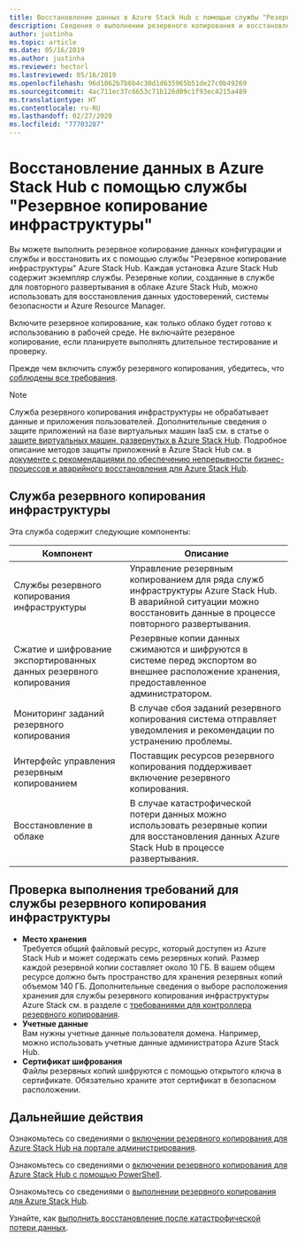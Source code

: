 ```yaml
---
title: Восстановление данных в Azure Stack Hub с помощью службы "Резервное копирование инфраструктуры"
description: Сведения о выполнении резервного копирования и восстановления данных конфигурации и службы в Azure Stack Hub с помощью службы "Резервное копирование инфраструктуры".
author: justinha
ms.topic: article
ms.date: 05/16/2019
ms.author: justinha
ms.reviewer: hectorl
ms.lastreviewed: 05/16/2019
ms.openlocfilehash: 96d1062b7b6b4c30d1d635965b51de27c0b49269
ms.sourcegitcommit: 4ac711ec37c6653c71b126d09c1f93ec4215a489
ms.translationtype: HT
ms.contentlocale: ru-RU
ms.lasthandoff: 02/27/2020
ms.locfileid: "77703287"
---
```

# <a name="recover-data-in-azure-stack-hub-with-the-infrastructure-backup-service"></a>Восстановление данных в Azure Stack Hub с помощью службы "Резервное копирование инфраструктуры"

Вы можете выполнить резервное копирование данных конфигурации и службы и восстановить их с помощью службы "Резервное копирование инфраструктуры" Azure Stack Hub. Каждая установка Azure Stack Hub содержит экземпляр службы. Резервные копии, созданные в службе для повторного развертывания в облаке Azure Stack Hub, можно использовать для восстановления данных удостоверений, системы безопасности и Azure Resource Manager.

Включите резервное копирование, как только облако будет готово к использованию в рабочей среде. Не включайте резервное копирование, если планируете выполнять длительное тестирование и проверку.

Прежде чем включить службу резервного копирования, убедитесь, что [соблюдены все требования](#verify-requirements-for-the-infrastructure-backup-service).

> [!Note]  
> Служба резервного копирования инфраструктуры не обрабатывает данные и приложения пользователей. Дополнительные сведения о защите приложений на базе виртуальных машин IaaS см. в статье о [защите виртуальных машин, развернутых в Azure Stack Hub](../user/azure-stack-manage-vm-protect.md). Подробное описание методов защиты приложений в Azure Stack Hub см. в [документе с рекомендациями по обеспечению непрерывности бизнес-процессов и аварийного восстановления для Azure Stack Hub](https://aka.ms/azurestackbcdrconsiderationswp).

## <a name="the-infrastructure-backup-service"></a>Служба резервного копирования инфраструктуры

Эта служба содержит следующие компоненты:

| Компонент                                            | Описание                                                                                                                                                |
|----------------------------------------------------|------------------------------------------------------------------------------------------------------------------------------------------------------------|
| Службы резервного копирования инфраструктуры                     | Управление резервным копированием для ряда служб инфраструктуры Azure Stack Hub. В аварийной ситуации можно восстановить данные в процессе повторного развертывания. |
| Сжатие и шифрование экспортированных данных резервного копирования | Резервные копии данных сжимаются и шифруются в системе перед экспортом во внешнее расположение хранения, предоставленное администратором.                |
| Мониторинг заданий резервного копирования                              | В случае сбоя заданий резервного копирования система отправляет уведомления и рекомендации по устранению проблемы.                                                                                                |
| Интерфейс управления резервным копированием                       | Поставщик ресурсов резервного копирования поддерживает включение резервного копирования.                                                                                                                         |
| Восстановление в облаке                                     | В случае катастрофической потери данных можно использовать резервные копии для восстановления данных Azure Stack Hub в процессе развертывания.                                 |

## <a name="verify-requirements-for-the-infrastructure-backup-service"></a>Проверка выполнения требований для службы резервного копирования инфраструктуры

- **Место хранения**  
  Требуется общий файловый ресурс, который доступен из Azure Stack Hub и может содержать семь резервных копий. Размер каждой резервной копии составляет около 10 ГБ. В вашем общем ресурсе должно быть пространство для хранения резервных копий объемом 140 ГБ. Дополнительные сведения о выборе расположения хранения для службы резервного копирования инфраструктуры Azure Stack см. в разделе с [требованиями для контроллера резервного копирования](azure-stack-backup-reference.md#backup-controller-requirements).
- **Учетные данные**  
  Вам нужны учетные данные пользователя домена. Например, можно использовать учетные данные администратора Azure Stack Hub.
- **Сертификат шифрования**  
  Файлы резервных копий шифруются с помощью открытого ключа в сертификате. Обязательно храните этот сертификат в безопасном расположении. 


## <a name="next-steps"></a>Дальнейшие действия

Ознакомьтесь со сведениями о [включении резервного копирования для Azure Stack Hub на портале администрирования](azure-stack-backup-enable-backup-console.md).

Ознакомьтесь со сведениями о [включении резервного копирования для Azure Stack Hub с помощью PowerShell](azure-stack-backup-enable-backup-powershell.md).

Ознакомьтесь со сведениями о [выполнении резервного копирования для Azure Stack Hub](azure-stack-backup-back-up-azure-stack.md).

Узнайте, как [выполнить восстановление после катастрофической потери данных](azure-stack-backup-recover-data.md).
